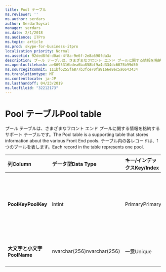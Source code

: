 ```yaml
---
title: Pool テーブル
ms.reviewer: ''
ms.author: serdars
author: SerdarSoysal
manager: serdars
ms.date: 2/1/2018
ms.audience: ITPro
ms.topic: article
ms.prod: skype-for-business-itpro
localization_priority: Normal
ms.assetid: 92ded8fd-d0ad-4f8a-9e6f-2e8a690fda3a
description: プール テーブルは、さまざまなフロント エンド プールに関する情報を格納するサポート テーブルです。 テーブル内の各レコードは、1 つのプールを表します。
ms.openlocfilehash: ae8695316bdea6ba858bf9a4d334dc6075b99d50
ms.sourcegitcommit: 111bf6255fa877b3fce70fa8166e8ec5a6643434
ms.translationtype: MT
ms.contentlocale: ja-JP
ms.lasthandoff: 04/23/2019
ms.locfileid: "32212173"
---
```

# <a name="pool-table"></a><span data-ttu-id="8a4ef-104">Pool テーブル</span><span class="sxs-lookup"><span data-stu-id="8a4ef-104">Pool table</span></span>
 
<span data-ttu-id="8a4ef-105">プール テーブルは、さまざまなフロント エンド プールに関する情報を格納するサポート テーブルです。</span><span class="sxs-lookup"><span data-stu-id="8a4ef-105">The Pool table is a supporting table that stores information about the various Front End pools.</span></span> <span data-ttu-id="8a4ef-106">テーブル内の各レコードは、1 つのプールを表します。</span><span class="sxs-lookup"><span data-stu-id="8a4ef-106">Each record in the table represents one pool.</span></span>
  
|<span data-ttu-id="8a4ef-107">**列**</span><span class="sxs-lookup"><span data-stu-id="8a4ef-107">**Column**</span></span>|<span data-ttu-id="8a4ef-108">**データ型**</span><span class="sxs-lookup"><span data-stu-id="8a4ef-108">**Data Type**</span></span>|<span data-ttu-id="8a4ef-109">**キー/インデックス**</span><span class="sxs-lookup"><span data-stu-id="8a4ef-109">**Key/Index**</span></span>|<span data-ttu-id="8a4ef-110">**詳細**</span><span class="sxs-lookup"><span data-stu-id="8a4ef-110">**Details**</span></span>|
|:-----|:-----|:-----|:-----|
|<span data-ttu-id="8a4ef-111">**PoolKey**</span><span class="sxs-lookup"><span data-stu-id="8a4ef-111">**PoolKey**</span></span> <br/> |<span data-ttu-id="8a4ef-112">int</span><span class="sxs-lookup"><span data-stu-id="8a4ef-112">int</span></span>  <br/> |<span data-ttu-id="8a4ef-113">Primary</span><span class="sxs-lookup"><span data-stu-id="8a4ef-113">Primary</span></span>  <br/> |<span data-ttu-id="8a4ef-114">このプールを識別する一意の番号です。</span><span class="sxs-lookup"><span data-stu-id="8a4ef-114">Unique number identifying this pool.</span></span>  <br/> |
|<span data-ttu-id="8a4ef-115">**大文字と小文字**</span><span class="sxs-lookup"><span data-stu-id="8a4ef-115">**PoolName**</span></span> <br/> |<span data-ttu-id="8a4ef-116">nvarchar(256)</span><span class="sxs-lookup"><span data-stu-id="8a4ef-116">nvarchar(256)</span></span>  <br/> |<span data-ttu-id="8a4ef-117">一意</span><span class="sxs-lookup"><span data-stu-id="8a4ef-117">Unique</span></span>  <br/> |<span data-ttu-id="8a4ef-118">プールの FQDN です。</span><span class="sxs-lookup"><span data-stu-id="8a4ef-118">Pool FQDN.</span></span>  <br/> |
   

